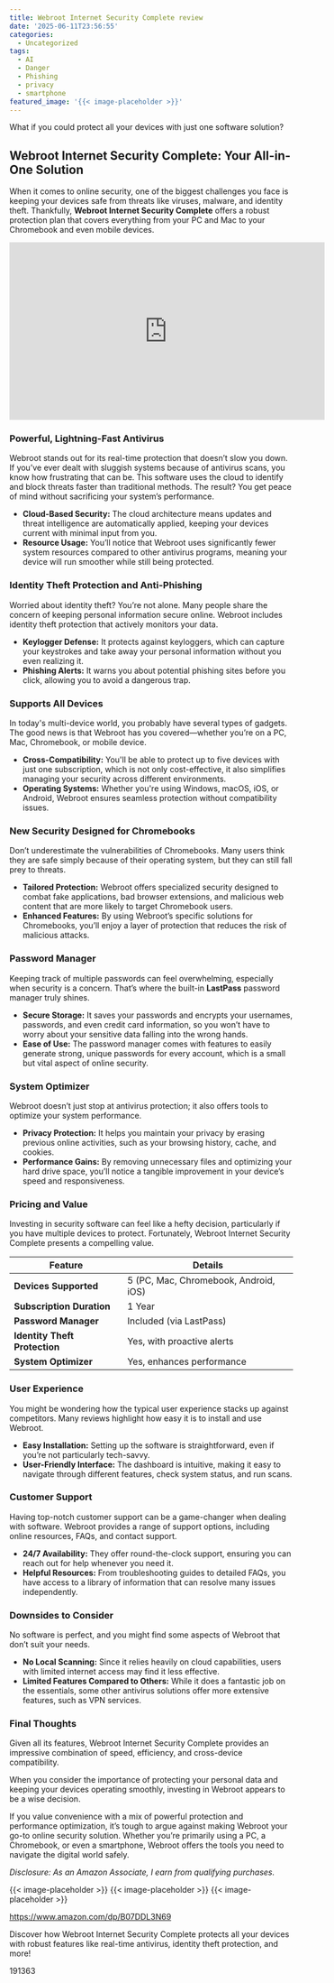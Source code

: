 ```yaml
---
title: Webroot Internet Security Complete review
date: '2025-06-11T23:56:55'
categories:
  - Uncategorized
tags:
  - AI
  - Danger
  - Phishing
  - privacy
  - smartphone
featured_image: '{{< image-placeholder >}}'
---
```


<p>What if you could protect all your devices with just one software solution?</p> <h2>Webroot Internet Security Complete: Your All-in-One Solution</h2> <p>When it comes to online security, one of the biggest challenges you face is keeping your devices safe from threats like viruses, malware, and identity theft. Thankfully, <strong>Webroot Internet Security Complete</strong> offers a robust protection plan that covers everything from your PC and Mac to your Chromebook and even mobile devices.</p> <iframe width="560" height="315" src="https://www.youtube.com/embed/xKrHWM1VeFQ" frameborder="0" allow="accelerometer; autoplay; encrypted-media; gyroscope; picture-in-picture" allowfullscreen></iframe> <br> <p><a rel="nofollow" target="_blank" title="Find your new Webroot Internet Security Complete | Antivirus Software 2025 | 5 Device | 1 Year Download for PC/Mac/Chromebook/Android/IOS + Password Manager, Performance Optimizer on this page." href="https://www.amazon.com/dp/B07DDL3N69?tag=8118903-20" style='text-decoration: none; box-shadow: none;'></a></p> <h3>Powerful, Lightning-Fast Antivirus</h3> <p>Webroot stands out for its real-time protection that doesn’t slow you down. If you’ve ever dealt with sluggish systems because of antivirus scans, you know how frustrating that can be. This software uses the cloud to identify and block threats faster than traditional methods. The result? You get peace of mind without sacrificing your system’s performance.</p> <ul> <li> <strong>Cloud-Based Security:</strong> The cloud architecture means updates and threat intelligence are automatically applied, keeping your devices current with minimal input from you.</li> <li> <strong>Resource Usage:</strong> You’ll notice that Webroot uses significantly fewer system resources compared to other antivirus programs, meaning your device will run smoother while still being protected.</li> </ul> <h3>Identity Theft Protection and Anti-Phishing</h3> <p>Worried about identity theft? You’re not alone. Many people share the concern of keeping personal information secure online. Webroot includes identity theft protection that actively monitors your data.</p> <ul> <li> <strong>Keylogger Defense:</strong> It protects against keyloggers, which can capture your keystrokes and take away your personal information without you even realizing it.</li> <li> <strong>Phishing Alerts:</strong> It warns you about potential phishing sites before you click, allowing you to avoid a dangerous trap.</li> </ul> <p><a rel="nofollow" target="_blank" title="Webroot Internet Security Complete | Antivirus Software 2025 | 5 Device | 1 Year Download for PC/Mac/Chromebook/Android/IOS + Password Manager, Performance Optimizer" href="https://www.amazon.com/dp/B07DDL3N69?tag=8118903-20" style='text-decoration: none; box-shadow: none;'></a></p> <p><a rel="nofollow" target="_blank" title="Click to view the Webroot Internet Security Complete | Antivirus Software 2025 | 5 Device | 1 Year Download for PC/Mac/Chromebook/Android/IOS + Password Manager, Performance Optimizer." href="https://www.amazon.com/dp/B07DDL3N69?tag=8118903-20" style='text-decoration: none; box-shadow: none;'></a></p> <h3>Supports All Devices</h3> <p>In today's multi-device world, you probably have several types of gadgets. The good news is that Webroot has you covered—whether you’re on a PC, Mac, Chromebook, or mobile device.</p> <ul> <li> <strong>Cross-Compatibility:</strong> You'll be able to protect up to five devices with just one subscription, which is not only cost-effective, it also simplifies managing your security across different environments.</li> <li> <strong>Operating Systems:</strong> Whether you're using Windows, macOS, iOS, or Android, Webroot ensures seamless protection without compatibility issues.</li> </ul> <h3>New Security Designed for Chromebooks</h3> <p>Don’t underestimate the vulnerabilities of Chromebooks. Many users think they are safe simply because of their operating system, but they can still fall prey to threats.</p> <ul> <li> <strong>Tailored Protection:</strong> Webroot offers specialized security designed to combat fake applications, bad browser extensions, and malicious web content that are more likely to target Chromebook users.</li> <li> <strong>Enhanced Features:</strong> By using Webroot’s specific solutions for Chromebooks, you’ll enjoy a layer of protection that reduces the risk of malicious attacks.</li> </ul> <p><a rel="nofollow" target="_blank" title="Webroot Internet Security Complete | Antivirus Software 2025 | 5 Device | 1 Year Download for PC/Mac/Chromebook/Android/IOS + Password Manager, Performance Optimizer" href="https://www.amazon.com/dp/B07DDL3N69?tag=8118903-20" style='text-decoration: none; box-shadow: none;'></a></p> <h3>Password Manager</h3> <p>Keeping track of multiple passwords can feel overwhelming, especially when security is a concern. That’s where the built-in <strong>LastPass</strong> password manager truly shines.</p> <ul> <li> <strong>Secure Storage:</strong> It saves your passwords and encrypts your usernames, passwords, and even credit card information, so you won’t have to worry about your sensitive data falling into the wrong hands.</li> <li> <strong>Ease of Use:</strong> The password manager comes with features to easily generate strong, unique passwords for every account, which is a small but vital aspect of online security.</li> </ul> <h3>System Optimizer</h3> <p>Webroot doesn’t just stop at antivirus protection; it also offers tools to optimize your system performance.</p> <ul> <li> <strong>Privacy Protection:</strong> It helps you maintain your privacy by erasing previous online activities, such as your browsing history, cache, and cookies.</li> <li> <strong>Performance Gains:</strong> By removing unnecessary files and optimizing your hard drive space, you’ll notice a tangible improvement in your device’s speed and responsiveness.</li> </ul> <p><a rel="nofollow" target="_blank" title="Webroot Internet Security Complete | Antivirus Software 2025 | 5 Device | 1 Year Download for PC/Mac/Chromebook/Android/IOS + Password Manager, Performance Optimizer" href="https://www.amazon.com/dp/B07DDL3N69?tag=8118903-20" style='text-decoration: none; box-shadow: none;'></a></p> <h3>Pricing and Value</h3> <p>Investing in security software can feel like a hefty decision, particularly if you have multiple devices to protect. Fortunately, Webroot Internet Security Complete presents a compelling value.</p> <table> <thead> <tr> <th>Feature</th> <th>Details</th> </tr> </thead> <tbody> <tr> <td><strong>Devices Supported</strong></td> <td>5 (PC, Mac, Chromebook, Android, iOS)</td> </tr> <tr> <td><strong>Subscription Duration</strong></td> <td>1 Year</td> </tr> <tr> <td><strong>Password Manager</strong></td> <td>Included (via LastPass)</td> </tr> <tr> <td><strong>Identity Theft Protection</strong></td> <td>Yes, with proactive alerts</td> </tr> <tr> <td><strong>System Optimizer</strong></td> <td>Yes, enhances performance</td> </tr> </tbody> </table> <h3>User Experience</h3> <p>You might be wondering how the typical user experience stacks up against competitors. Many reviews highlight how easy it is to install and use Webroot.</p> <ul> <li> <strong>Easy Installation:</strong> Setting up the software is straightforward, even if you’re not particularly tech-savvy.</li> <li> <strong>User-Friendly Interface:</strong> The dashboard is intuitive, making it easy to navigate through different features, check system status, and run scans.</li> </ul> <p><a rel="nofollow" target="_blank" title="Webroot Internet Security Complete | Antivirus Software 2025 | 5 Device | 1 Year Download for PC/Mac/Chromebook/Android/IOS + Password Manager, Performance Optimizer" href="https://www.amazon.com/dp/B07DDL3N69?tag=8118903-20" style='text-decoration: none; box-shadow: none;'></a></p> <h3>Customer Support</h3> <p>Having top-notch customer support can be a game-changer when dealing with software. Webroot provides a range of support options, including online resources, FAQs, and contact support.</p> <ul> <li> <strong>24/7 Availability:</strong> They offer round-the-clock support, ensuring you can reach out for help whenever you need it.</li> <li> <strong>Helpful Resources:</strong> From troubleshooting guides to detailed FAQs, you have access to a library of information that can resolve many issues independently.</li> </ul> <h3>Downsides to Consider</h3> <p>No software is perfect, and you might find some aspects of Webroot that don’t suit your needs.</p> <ul> <li> <strong>No Local Scanning:</strong> Since it relies heavily on cloud capabilities, users with limited internet access may find it less effective.</li> <li> <strong>Limited Features Compared to Others:</strong> While it does a fantastic job on the essentials, some other antivirus solutions offer more extensive features, such as VPN services.</li> </ul> <p><a rel="nofollow" target="_blank" title="Webroot Internet Security Complete | Antivirus Software 2025 | 5 Device | 1 Year Download for PC/Mac/Chromebook/Android/IOS + Password Manager, Performance Optimizer" href="https://www.amazon.com/dp/B07DDL3N69?tag=8118903-20" style='text-decoration: none; box-shadow: none;'></a></p> <h3>Final Thoughts</h3> <p>Given all its features, Webroot Internet Security Complete provides an impressive combination of speed, efficiency, and cross-device compatibility.</p> <p>When you consider the importance of protecting your personal data and keeping your devices operating smoothly, investing in Webroot appears to be a wise decision.</p> <p>If you value convenience with a mix of powerful protection and performance optimization, it’s tough to argue against making Webroot your go-to online security solution. Whether you’re primarily using a PC, a Chromebook, or even a smartphone, Webroot offers the tools you need to navigate the digital world safely.</p> <p><a rel="nofollow" target="_blank" title="See the Webroot Internet Security Complete | Antivirus Software 2025 | 5 Device | 1 Year Download for PC/Mac/Chromebook/Android/IOS + Password Manager, Performance Optimizer in detail." href="https://www.amazon.com/dp/B07DDL3N69?tag=8118903-20" style='text-decoration: none; box-shadow: none;'></a></p> <p><i>Disclosure: As an Amazon Associate, I earn from qualifying purchases.</i></p>
{{< image-placeholder >}}
{{< image-placeholder >}}
{{< image-placeholder >}}




https://www.amazon.com/dp/B07DDL3N69

Discover how Webroot Internet Security Complete protects all your devices with robust features like real-time antivirus, identity theft protection, and more!

191363
